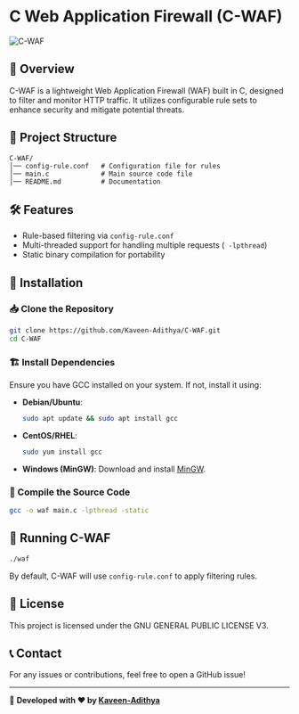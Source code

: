 # C Web Application Firewall (C-WAF)

![C-WAF](https://img.shields.io/badge/C-WAF-blue.svg)

## 🚀 Overview
C-WAF is a lightweight Web Application Firewall (WAF) built in C, designed to filter and monitor HTTP traffic. It utilizes configurable rule sets to enhance security and mitigate potential threats.

## 📂 Project Structure
```
C-WAF/
│── config-rule.conf   # Configuration file for rules
│── main.c             # Main source code file
│── README.md          # Documentation
```

## 🛠️ Features
- Rule-based filtering via `config-rule.conf`
- Multi-threaded support for handling multiple requests (` -lpthread`)
- Static binary compilation for portability

## 🔧 Installation
### 📥 Clone the Repository
```sh
git clone https://github.com/Kaveen-Adithya/C-WAF.git
cd C-WAF
```

### 🏗️ Install Dependencies
Ensure you have GCC installed on your system. If not, install it using:
- **Debian/Ubuntu**:
  ```sh
  sudo apt update && sudo apt install gcc
  ```
- **CentOS/RHEL**:
  ```sh
  sudo yum install gcc
  ```
- **Windows (MinGW)**:
  Download and install [MinGW](https://osdn.net/projects/mingw/releases/).

### 🔨 Compile the Source Code
```sh
gcc -o waf main.c -lpthread -static
```

## 🚀 Running C-WAF
```sh
./waf
```
By default, C-WAF will use `config-rule.conf` to apply filtering rules.

## 📜 License
This project is licensed under the GNU GENERAL PUBLIC LICENSE V3.

## 📞 Contact
For any issues or contributions, feel free to open a GitHub issue!

---
🎯 **Developed with ❤️ by [Kaveen-Adithya](https://github.com/Kaveen-Adithya)**

